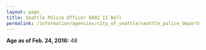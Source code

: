 ```yaml
---
layout: page
title: Seattle Police Officer 6692 II Bell
permalink: /information/agencies/city_of_seattle/seattle_police_department/copbook/6692/
---
```


**Age as of Feb. 24, 2016:** 48
